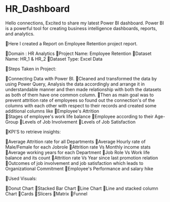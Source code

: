 # HR_Dashboard


Hello connections,
Excited to share my latest Power BI dashboard. Power BI is a powerful tool for 
creating business intelligence dashboards, reports, and analytics.

🔹Here I created a Report on Employee Retention project report.

🔸Domain : HR Analytics
🔸Project Name: Employee Retention
🔸Dataset Name: HR_1 & HR_2
🔸Dataset Type: Excel Data

🔹Steps Taken in Project:

🔸Connecting Data with Power BI.
🔸Cleaned and transformed the data by using Power Query, Analysis the data accordingly and arrange it in understandable manner and then made relationship with both the datasets as both of them have one common column.
🔸Then as main goal was to prevent attrition rate of employees so found out the connection's of the columns with each other with respect to their records and created some additional columns like
🔸Employee's Attrition  
🔸Stages of employee's work life balance
🔸Employee according to their Age-Group
🔸Levels of Job Involvement
🔸Levels of Job Satisfaction

🔹KPI'S to retrieve insights:

🔸Average Attrition rate for all Departments
🔸Average Hourly rate of Male/Female for each Jobrole
🔸Attrition rate Vs Monthly income stats
🔸Average working years for each Department
🔸Job Role Vs Work life balance and its count
🔸Attrition rate Vs Year since last promotion relation
🔸Outcomes of job involvement and job satisfaction which leads to Organizational Commitment
🔸Employee's Performance and salary hike

🔹Used Visuals:

🔸Donut Chart 
🔸Stacked Bar Chart
🔸Line Chart
🔸Line and stacked column Chart
🔸Cards
🔸Slicers
🔸Matrix
🔸Funnel

